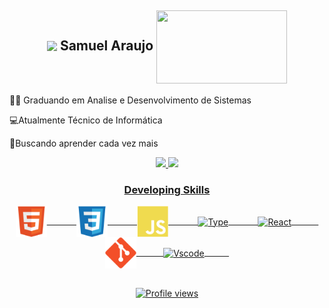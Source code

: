 <h2 align="center"><img src="https://raw.githubusercontent.com/kaueMarques/kaueMarques/master/hi.gif" height="30px"> Samuel Araujo <img src= "https://github.com/samuelsam8/samuelsam8/blob/main/dormrm.gif" align="center" width="209 " height="117"/> </img> </h2> 
     
  👨‍🎓 Graduando em Analise e Desenvolvimento de Sistemas
  
  💻Atualmente Técnico de Informática <br>
  
  📙Buscando aprender cada vez mais <br>
     
<div align="center">
  <a href="https://github.com/samuelsam8">
  <img height="180em" src="https://github-readme-stats.vercel.app/api?username=samuelsam8&show_icons=true&theme=dark&include_all_commits=true&count_private=true"/>
  <img height="180em" src="https://github-readme-stats.vercel.app/api/top-langs/?username=samuelsam8&layout=compact&langs_count=7&theme=radical"/>
</div>

### <p align="center" > Developing Skills <br> 
     
<div align="center" >
   <img align="center" alt="HTML" height="50" width="50" src="https://raw.githubusercontent.com/devicons/devicon/master/icons/html5/html5-original.svg">
  &nbsp;&nbsp;&nbsp;&nbsp;&nbsp;&nbsp;&nbsp;&nbsp;&nbsp;&nbsp;
   <img align="center" alt="CSS" height="50" width="50" src="https://raw.githubusercontent.com/devicons/devicon/master/icons/css3/css3-original.svg">
  &nbsp;&nbsp;&nbsp;&nbsp;&nbsp;&nbsp;&nbsp;&nbsp;&nbsp;&nbsp;
   <img align="center" alt="Js" height="50" width="50" src="https://raw.githubusercontent.com/devicons/devicon/master/icons/javascript/javascript-plain.svg">
  &nbsp;&nbsp;&nbsp;&nbsp;&nbsp;&nbsp;&nbsp;&nbsp;&nbsp;&nbsp;
    <img align="center" alt="Type" height="50" width="50" src="https://cdn.jsdelivr.net/gh/devicons/devicon/icons/typescript/typescript-original.svg">
  &nbsp;&nbsp;&nbsp;&nbsp;&nbsp;&nbsp;&nbsp;&nbsp;&nbsp;&nbsp;
     <img align="center" alt="React" height="50" width="50" src="https://cdn.jsdelivr.net/gh/devicons/devicon/icons/react/react-original-wordmark.svg">
  &nbsp;&nbsp;&nbsp;&nbsp;&nbsp;&nbsp;&nbsp;&nbsp;&nbsp;&nbsp; 
  <img align="center" alt="Git" height="50" width="50" src="https://raw.githubusercontent.com/devicons/devicon/master/icons/git/git-original.svg">
  &nbsp;&nbsp;&nbsp;&nbsp;&nbsp;&nbsp;&nbsp;&nbsp;&nbsp;
    <img align="center" alt="Vscode" height="50" width="50" src="https://cdn.jsdelivr.net/gh/devicons/devicon/icons/vscode/vscode-original.svg">
  &nbsp;&nbsp;&nbsp;&nbsp;&nbsp;&nbsp;&nbsp;&nbsp;&nbsp; 
</div>
<br>
<p align="center"> <img src="https://komarev.com/ghpvc/?username=samuelsam8&color=blue&style=plastic" alt="Profile views" /> </p>
